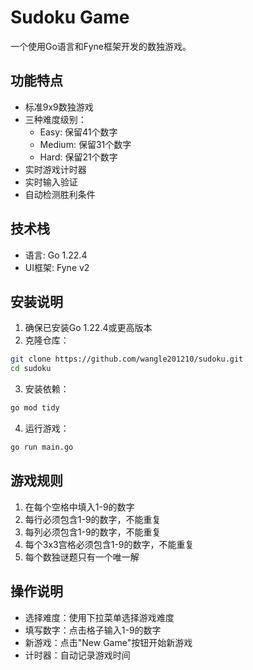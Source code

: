 # Sudoku Game

一个使用Go语言和Fyne框架开发的数独游戏。

## 功能特点

- 标准9x9数独游戏
- 三种难度级别：
  - Easy: 保留41个数字
  - Medium: 保留31个数字
  - Hard: 保留21个数字
- 实时游戏计时器
- 实时输入验证
- 自动检测胜利条件

## 技术栈

- 语言: Go 1.22.4
- UI框架: Fyne v2

## 安装说明

1. 确保已安装Go 1.22.4或更高版本
2. 克隆仓库：
```bash
git clone https://github.com/wangle201210/sudoku.git
cd sudoku
```

3. 安装依赖：
```bash
go mod tidy
```

4. 运行游戏：
```bash
go run main.go
```

## 游戏规则

1. 在每个空格中填入1-9的数字
2. 每行必须包含1-9的数字，不能重复
3. 每列必须包含1-9的数字，不能重复
4. 每个3x3宫格必须包含1-9的数字，不能重复
5. 每个数独谜题只有一个唯一解

## 操作说明

- 选择难度：使用下拉菜单选择游戏难度
- 填写数字：点击格子输入1-9的数字
- 新游戏：点击"New Game"按钮开始新游戏
- 计时器：自动记录游戏时间

